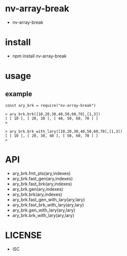 nv-array-break
============
- nv-array-break 


install
=======
- npm install nv-array-break 

usage
=====
    
example
-------

    const ary_brk = require("nv-array-break")

    > ary_brk.brk([10,20,30,40,50,60,70],[1,3])
    [ [ 10 ], [ 20, 30 ], [ 40, 50, 60, 70 ] ]
    >

    > ary_brk.brk_with_lary([10,20,30,40,50,60,70],[1,3])
    [ [ 10 ], [ 20, 30, 40 ], [ 50, 60, 70 ] ]
    >



API
====

- ary\_brk.fmt\_pts(ary,indexes)
- ary\_brk.fast\_gen(ary,indexes)
- ary\_brk.fast\_brk(ary,indexes)
- ary\_brk.gen(ary,indexes)
- ary\_brk.brk(ary,indexes)
- ary\_brk.fast\_gen\_with\_lary(ary,lary)
- ary\_brk.fast\_brk\_with\_lary(ary,lary)
- ary\_brk.gen\_with\_lary(ary,lary)
- ary\_brk.brk\_with\_lary(ary,lary)

LICENSE
=======
- ISC 
